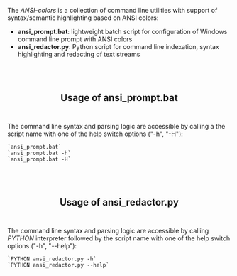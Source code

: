 The *ANSI-colors* is a collection of command line utilities with support of syntax/semantic highlighting based on ANSI colors:
- **ansi_prompt.bat**: lightweight batch script for configuration of Windows command line prompt with ANSI colors
- **ansi_redactor.py**: Python script for command line indexation, syntax highlighting and redacting of text streams

<br></br>
<h2 align="center"><b>Usage of ansi_prompt.bat</b><br></br></h2>

The command line syntax and parsing logic are accessible by calling a the script name with one of the help switch options ("-h", "-H"):

    `ansi_prompt.bat`
    `ansi_prompt.bat -h`
    `ansi_prompt.bat -H`

<br></br>
<h2 align="center"><b>Usage of ansi_redactor.py</b><br></br></h2>

The command line syntax and parsing logic are accessible by calling *PYTHON* interpreter followed by the script name with one of the help switch options ("-h", "--help"):

    `PYTHON ansi_redactor.py -h`
    `PYTHON ansi_redactor.py --help`

<br></br>
